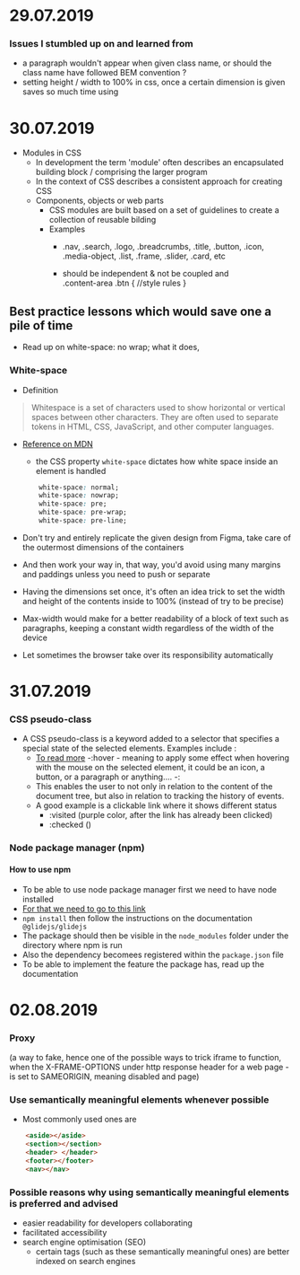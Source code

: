 # 29.07.2019
### Issues I stumbled up on and learned from
- a paragraph wouldn't appear when given class name, or should the class name have followed BEM convention ?
- setting height / width to 100% in css, once a certain dimension is given saves so much time using

# 30.07.2019
- Modules in CSS 
  - In development the term 'module' often describes an encapsulated building block / comprising the larger program
  - In the context of CSS describes a consistent approach for creating CSS
  - Components, objects or web parts
    - CSS modules are built based on a set of guidelines to create a collection of reusable bilding 
    - Examples 
      - .nav, .search, .logo, .breadcrumbs, .title, .button, .icon, .media-object, .list, .frame, .slider, .card, etc

      - should be independent & not be coupled and   
      .content-area .btn {
   //style rules
          } 
 ## Best practice lessons which would save one a pile of time
 - Read up on white-space: no wrap; what it does, 
 ### White-space
 - Definition 
 > Whitespace is a set of characters used to show horizontal or vertical spaces between other characters. They are often used to separate tokens in HTML, CSS, JavaScript, and other computer languages.
 - [Reference on MDN](https://developer.mozilla.org/en-US/docs/Glossary/whitespace)

    - the CSS property `white-space` dictates how white space inside an element is handled
    ```css
        white-space: normal;
        white-space: nowrap;
        white-space: pre;
        white-space: pre-wrap;
        white-space: pre-line;
    ```
 - Don't try and entirely replicate the given design from Figma, take care of the outermost dimensions of the containers
 - And then work your way in, that way, you'd avoid using many margins and paddings unless you need to push or separate 
 - Having the dimensions set once, it's often an idea trick to set the width and height of the contents inside to 100% (instead of try to be precise)
 - Max-width would make for a better readability of a block of text such as paragraphs, keeping a constant width regardless of the width of the device
 - Let sometimes the browser take over its responsibility automatically  

# 31.07.2019
### CSS pseudo-class
- A CSS pseudo-class is a keyword added to a selector that specifies a special state of the selected elements. Examples include :
    - [To read more](https://developer.mozilla.org/en-US/docs/Web/CSS/Pseudo-classes)
    -:hover - meaning to apply some effect when hovering with the mouse on the selected element, it could be an icon, a button, or a paragraph or anything....
    -: 
    - This enables the user to not only in relation to the content of the document tree, but also in relation to tracking the history of events. 
    - A good example is a clickable link where it shows different status 
        - :visited (purple color, after the link has already been clicked)
        - :checked ()

### Node package manager (npm)
#### How to use npm
- To be able to use node package manager first we need to have node installed
- [For that we need to go to this link](https://nodejs.org/en/download/)
- `npm install` then follow the instructions on the documentation ` @glidejs/glidejs`
- The package should then be visible in the `node_modules` folder under the directory where npm is run
- Also the dependency becomees registered within the `package.json` file
- To be able to implement the feature the package has, read up the documentation

# 02.08.2019
### Proxy

(a way to fake, hence one of the possible ways to trick iframe to function, when the X-FRAME-OPTIONS under http response header for a web page - is set to  SAMEORIGIN, meaning disabled and page)
### Use semantically meaningful elements whenever possible
-  Most commonly used ones are 
 ```html
     <aside></aside> 
     <section></section> 
     <header> </header>
     <footer></footer>
     <nav></nav>
```

 ### Possible reasons why using semantically meaningful elements is preferred and advised
 - easier readability for developers collaborating
 - facilitated accessibility
 - search engine optimisation (SEO)
    - certain tags (such as these semantically meaningful ones) are better indexed on search engines



